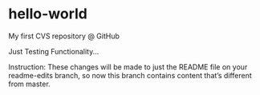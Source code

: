 # hello-world
My first CVS repository @ GitHub

Just Testing Functionality...

Instruction:
  These changes will be made to just the README file on your readme-edits branch, so now this branch contains content that’s different from master.
